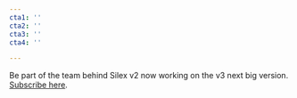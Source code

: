 ```yaml
---
cta1: ''
cta2: ''
cta3: ''
cta4: ''

---
```

Be part of the team behind Silex v2 now working on the v3 next big version. [Subscribe here](https://mail-list.silexlabs.org/subscription/cemnfkaVrK "Subscribe to silex news").